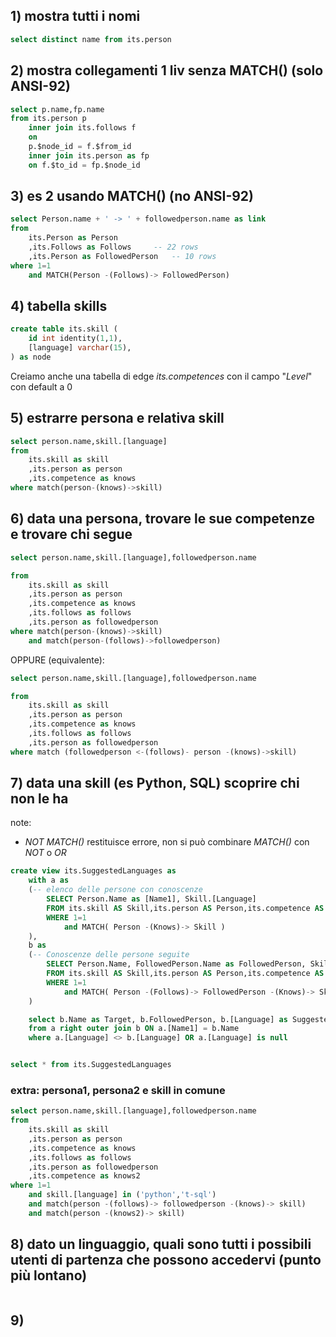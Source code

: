 ## 1) mostra tutti i nomi

```SQL
select distinct name from its.person
```

## 2) mostra collegamenti 1 liv senza MATCH() (solo ANSI-92)

```SQL
select p.name,fp.name
from its.person p
	inner join its.follows f
	on
	p.$node_id = f.$from_id
	inner join its.person as fp
	on f.$to_id = fp.$node_id
```

## 3) es 2 usando MATCH() (no ANSI-92)

```SQL
select Person.name + ' -> ' + followedperson.name as link
from
	its.Person as Person
	,its.Follows as Follows		-- 22 rows
	,its.Person as FollowedPerson	-- 10 rows
where 1=1
	and MATCH(Person -(Follows)-> FollowedPerson)
```

## 4) tabella skills
```SQL
create table its.skill (
	id int identity(1,1),
	[language] varchar(15),
) as node
```
Creiamo anche una tabella di edge *its.competences* con il campo "*Level*" con default a 0

## 5) estrarre persona e relativa skill
```SQL
select person.name,skill.[language]
from 
	its.skill as skill
	,its.person as person
	,its.competence as knows
where match(person-(knows)->skill)
```

## 6) data una persona, trovare le sue competenze e trovare chi segue

```SQL
select person.name,skill.[language],followedperson.name

from 
	its.skill as skill
	,its.person as person
	,its.competence as knows
	,its.follows as follows
	,its.person as followedperson
where match(person-(knows)->skill)
	and match(person-(follows)->followedperson)
```
OPPURE (equivalente):
```SQL
select person.name,skill.[language],followedperson.name

from 
	its.skill as skill
	,its.person as person
	,its.competence as knows
	,its.follows as follows
	,its.person as followedperson
where match (followedperson <-(follows)- person -(knows)->skill)
```

## 7) data una skill (es Python, SQL) scoprire chi non le ha

note:
- *NOT MATCH()* restituisce errore, non si può combinare *MATCH()* con *NOT* o *OR*


```SQL
create view its.SuggestedLanguages as
	with a as 
	(-- elenco delle persone con conoscenze
		SELECT Person.Name as [Name1], Skill.[Language]
		FROM its.skill AS Skill,its.person AS Person,its.competence AS Knows
		WHERE 1=1
			and MATCH( Person -(Knows)-> Skill )
	),
	b as
	(-- Conoscenze delle persone seguite
		SELECT Person.Name, FollowedPerson.Name as FollowedPerson, Skill.[Language]
		FROM its.skill AS Skill,its.person AS Person,its.competence AS Knows,its.Follows AS Follows,its.Person AS FollowedPerson
		WHERE 1=1
			and MATCH( Person -(Follows)-> FollowedPerson -(Knows)-> Skill )
	)

	select b.Name as Target, b.FollowedPerson, b.[Language] as SuggestedLanguage
	from a right outer join b ON a.[Name1] = b.Name
	where a.[Language] <> b.[Language] OR a.[Language] is null


select * from its.SuggestedLanguages
```
### extra: persona1, persona2 e skill in comune

```SQL
select person.name,skill.[language],followedperson.name
from 
	its.skill as skill
	,its.person as person
	,its.competence as knows
	,its.follows as follows
	,its.person as followedperson
	,its.competence as knows2
where 1=1
	and skill.[language] in ('python','t-sql')
	and match(person -(follows)-> followedperson -(knows)-> skill)
	and match(person -(knows2)-> skill)
```

## 8) dato un linguaggio, quali sono tutti i possibili utenti di partenza che possono accedervi (punto più lontano)

```SQL

```

## 9)
```SQL

```